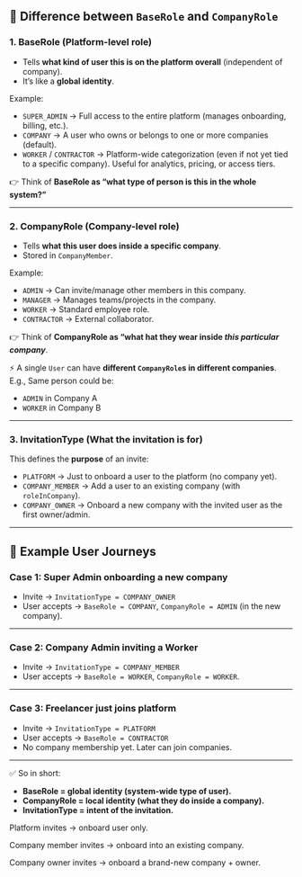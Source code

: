 ## 🔹 Difference between `BaseRole` and `CompanyRole`

### **1. BaseRole (Platform-level role)**
- Tells **what kind of user this is on the platform overall** (independent of company).  
- It’s like a **global identity**.

Example:
- `SUPER_ADMIN` → Full access to the entire platform (manages onboarding, billing, etc.).
- `COMPANY` → A user who owns or belongs to one or more companies (default).
- `WORKER` / `CONTRACTOR` → Platform-wide categorization (even if not yet tied to a specific company). Useful for analytics, pricing, or access tiers.

👉 Think of **BaseRole as “what type of person is this in the whole system?”**

---

### **2. CompanyRole (Company-level role)**
- Tells **what this user does inside a specific company**.  
- Stored in `CompanyMember`.

Example:
- `ADMIN` → Can invite/manage other members in this company.
- `MANAGER` → Manages teams/projects in the company.
- `WORKER` → Standard employee role.
- `CONTRACTOR` → External collaborator.

👉 Think of **CompanyRole as “what hat they wear inside *this particular company***.  

⚡ A single `User` can have **different `CompanyRole`s in different companies**.  
E.g., Same person could be:
- `ADMIN` in Company A
- `WORKER` in Company B

---

### **3. InvitationType (What the invitation is for)**
This defines the **purpose** of an invite:
- `PLATFORM` → Just to onboard a user to the platform (no company yet).
- `COMPANY_MEMBER` → Add a user to an existing company (with `roleInCompany`).
- `COMPANY_OWNER` → Onboard a new company with the invited user as the first owner/admin.

---

## 🔹 Example User Journeys

### **Case 1: Super Admin onboarding a new company**
- Invite → `InvitationType = COMPANY_OWNER`
- User accepts → `BaseRole = COMPANY`, `CompanyRole = ADMIN` (in the new company).

---

### **Case 2: Company Admin inviting a Worker**
- Invite → `InvitationType = COMPANY_MEMBER`
- User accepts → `BaseRole = WORKER`, `CompanyRole = WORKER`.

---

### **Case 3: Freelancer just joins platform**
- Invite → `InvitationType = PLATFORM`
- User accepts → `BaseRole = CONTRACTOR`
- No company membership yet. Later can join companies.

---

✅ So in short:
- **BaseRole = global identity (system-wide type of user).**
- **CompanyRole = local identity (what they do inside a company).**
- **InvitationType = intent of the invitation.**






Platform invites → onboard user only.

Company member invites → onboard into an existing company.

Company owner invites → onboard a brand-new company + owner.